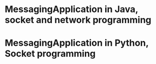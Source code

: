 # MessagingApplication in Java, socket and network programming
# MessagingApplication in Python, Socket programming
